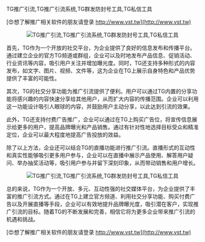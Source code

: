 TG推广引流,TG推广引流系统,TG群发防封号工具,TG私信工具

[😍想了解推广相关软件的朋友请登录 http://www.vst.tw](http://www.vst.tw)

 <center><img src="https://vst.tw/MP4/tuiguang/png/3.png" alt="TG推广引流,TG推广引流系统,TG群发防封号工具,TG私信工具"></center>

首先，TG作为一个开放的社交平台，为企业提供了良好的信息发布和传播平台。通过建立企业的官方TG频道或群组，企业可以及时地发布产品信息、促销活动、行业资讯等内容，吸引用户关注并增加曝光度。同时，TG还支持多种形式的内容发布，如文字、图片、视频、文件等，这为企业在TG上展示自身特色和产品优势提供了丰富的可能性。

其次，TG的社交分享功能为推广引流提供了便利。用户可以通过TG内置的分享功能将感兴趣的内容快速分享给其他用户，从而扩大内容的传播范围。企业可以利用这一功能设计吸引人眼球的内容，并鼓励用户主动分享，以此达到引流的效果。

此外，TG还支持付费广告推广，企业可以通过在TG上购买广告位，将宣传信息展示给更多的用户，提高品牌曝光和产品销售。通过有针对性地选择目标受众和精准定位，企业可以最大程度地提高广告投放的效益。

除了以上方法，企业还可以结合TG的直播功能进行推广引流。直播形式的互动性和真实性能够吸引更多用户参与，企业可以在直播中展示产品使用、解答用户疑问、举办抽奖活动等，吸引用户参与并留下深刻印象，从而带动销售和用户增长。

 <center><img src="https://vst.tw/MP4/tuiguang/png/4.png" alt="TG推广引流,TG推广引流系统,TG群发防封号工具,TG私信工具"></center>

总的来说，TG作为一个开放、多元、互动性强的社交媒体平台，为企业提供了丰富的推广引流方式。通过在TG上建立官方频道、利用社交分享功能、购买付费广告以及开展直播等手段，企业可以有效地提升品牌曝光度，吸引潜在客户，实现推广引流的目标。随着TG的不断发展和完善，相信它将为更多企业带来推广引流的机遇和挑战。

[😍想了解推广相关软件的朋友请登录 http://www.vst.tw](http://www.vst.tw)



